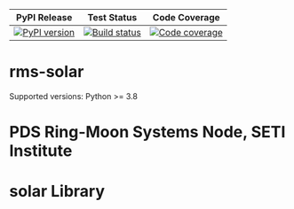 | PyPI Release | Test Status | Code Coverage |
| ------------ | ----------- | ------------- |
| [![PyPI version](https://badge.fury.io/py/rms-solar.svg)](https://badge.fury.io/py/rms-solar) | [![Build status](https://img.shields.io/github/actions/workflow/status/SETI/rms-solar/run-tests.yml?branch=master)](https://github.com/SETI/rms-solar/actions) | [![Code coverage](https://img.shields.io/codecov/c/github/SETI/rms-solar/main?logo=codecov)](https://codecov.io/gh/SETI/rms-solar) |

# rms-solar

Supported versions: Python >= 3.8

# PDS Ring-Moon Systems Node, SETI Institute
# solar Library
